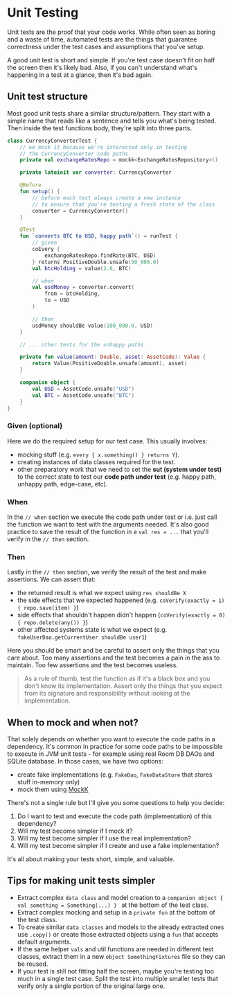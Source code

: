 # Unit Testing

Unit tests are the proof that your code works. While often seen as boring and a waste of time, 
automated tests are the things that guarantee correctness under the test cases and
assumptions that you've setup.

A good unit test is short and simple. If you're test case doesn't fit 
on half the screen then it's likely bad. Also, if you can't understand what's happening
in a test at a glance, then it's bad again.

## Unit test structure

Most good unit tests share a similar structure/pattern. They start with a simple
name that reads like a sentence and tells you what's being tested. Then inside
the test functions body, they're split into three parts.

```kotlin
class CurrencyConverterTest {
    // we mock it because we're interested only in testing
    // the CurrencyConverter code paths
    private val exchangeRatesRepo = mockk<ExchangeRatesRepository>()

    private lateinit var converter: CurrencyConverter

    @Before
    fun setup() {
        // before each test always create a new instance
        // to ensure that you're testing a fresh state of the class
        converter = CurrencyConverter()
    }

    @Test
    fun `converts BTC to USD, happy path`() = runTest {
        // given
        coEvery {
            exchangeRatesRepo.findRate(BTC, USD)
        } returns PositiveDouble.unsafe(50_000.0)
        val btcHolding = value(2.0, BTC)

        // when
        val usdMoney = converter.convert(
            from = btcHolding,
            to = USD
        )

        // then
        usdMoney shouldBe value(100_000.0, USD)
    }

    // ... other tests for the unhappy paths

    private fun value(amount: Double, asset: AssetCode): Value {
        return Value(PositiveDouble.unsafe(amount), asset)
    }

    companion object {
        val USD = AssetCode.unsafe("USD")
        val BTC = AssetCode.unsafe("BTC")
    }
}
```

### Given (optional)

Here we do the required setup for our test case. This usually involves:
- mocking stuff (e.g. `every { x.something() } returns Y`).
- creating instances of data classes required for the test.
- other preparatory work that we need to set the **sut (system under test)**
to the correct state to test our **code path under test** (e.g. happy path, unhappy path, edge-case, etc).

### When

In the `// when` section we execute the code path under test or i.e. just call the function we want to test with the arguments needed.
It's also good practice to save the result of the function in a `val res = ...` that you'll verify in the `// then` section.

### Then

Lastly in the `// then` section, we verify the result of the test and make assertions. We can assert that:

- the returned result is what we expect using `res shouldBe X`
- the side effects that we expected happened (e.g. `coVerify(exactly = 1) { repo.save(item) }`)
- side effects that shouldn't happen didn't happen (`coVerify(exactly = 0) { repo.delete(any()) }`)
- other affected systems state is what we expect (e.g. `fakeUserDao.getCurrentUser shouldBe user1`)

Here you should be smart and be careful to assert only the things that you care about.
Too many assertions and the test becomes a pain in the ass to maintain.
Too few assertions and the test becomes useless.

> As a rule of thumb, test the function as if it's a black box and you don't know its implementation.
> Assert only the things that you expect from its signature and responsibility without looking at the implementation.

## When to mock and when not?

That solely depends on whether you want to execute the code paths in a dependency. 
It's common in practice for some code paths to be impossible to execute in JVM unit tests - for example using real Room DB DAOs and SQLite database.
In those cases, we have two options:
- create fake implementations (e.g. `FakeDao`, `FakeDataStore` that stores stuff in-memory only)
- mock them using [MockK](https://mockk.io/)

There's not a single rule but I'll give you some questions to help you decide:
1. Do I want to test and execute the code path (implementation) of this dependency?
2. Will my test become simpler if I mock it?
3. Will my test become simpler if I use the real implementation?
4. Will my test become simpler if I create and use a fake implementation?

It's all about making your tests short, simple, and valuable.

## Tips for making unit tests simpler

- Extract complex `data class` and model creation to a `companion object { val something = Something(...) } ` at the bottom of the test class.
- Extract complex mocking and setup in a `private fun` at the bottom of the test class.
- To create similar `data classes` and models to the already extracted ones use `.copy()` or create those extracted objects using a `fun` that accepts default arguments.
- If the same helper `vals` and util functions are needed in different test classes, extract them in a new `object SomethingFixtures` file so they can be reused.
- If your test is still not fitting half the screen, maybe you're testing too much in a single test case. Split the test into multiple smaller tests that verify only a single portion of the original large one.

